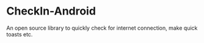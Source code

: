 # CheckIn-Android
An open source library to quickly check for internet connection, make quick toasts etc.
